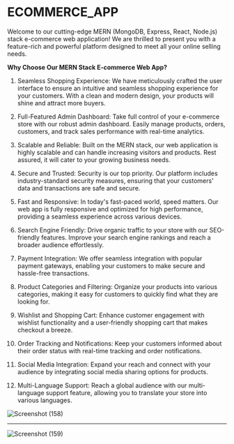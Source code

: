 # ECOMMERCE_APP
Welcome to our cutting-edge MERN (MongoDB, Express, React, Node.js) stack e-commerce web application! We are thrilled to present you with a feature-rich and powerful platform designed to meet all your online selling needs.

<b>Why Choose Our MERN Stack E-commerce Web App?</b>

1. Seamless Shopping Experience: We have meticulously crafted the user interface to ensure an intuitive and seamless shopping experience for your customers. With a clean and modern design, your products will shine and attract more buyers.

2. Full-Featured Admin Dashboard: Take full control of your e-commerce store with our robust admin dashboard. Easily manage products, orders, customers, and track sales performance with real-time analytics.

3. Scalable and Reliable: Built on the MERN stack, our web application is highly scalable and can handle increasing visitors and products. Rest assured, it will cater to your growing business needs.

4. Secure and Trusted: Security is our top priority. Our platform includes industry-standard security measures, ensuring that your customers' data and transactions are safe and secure.

5. Fast and Responsive: In today's fast-paced world, speed matters. Our web app is fully responsive and optimized for high performance, providing a seamless experience across various devices.

6. Search Engine Friendly: Drive organic traffic to your store with our SEO-friendly features. Improve your search engine rankings and reach a broader audience effortlessly.

7. Payment Integration: We offer seamless integration with popular payment gateways, enabling your customers to make secure and hassle-free transactions.

8. Product Categories and Filtering: Organize your products into various categories, making it easy for customers to quickly find what they are looking for.

9. Wishlist and Shopping Cart: Enhance customer engagement with wishlist functionality and a user-friendly shopping cart that makes checkout a breeze.

10. Order Tracking and Notifications: Keep your customers informed about their order status with real-time tracking and order notifications.

11. Social Media Integration: Expand your reach and connect with your audience by integrating social media sharing options for products.

12. Multi-Language Support: Reach a global audience with our multi-language support feature, allowing you to translate your store into various languages.

![Screenshot (158)](https://github.com/RasinthaDilshanJayarathne/ECOMMERCE_APP/assets/87766409/c6ada4a6-ac18-4c6f-9d3e-e4b7ee5a075f)

---------------------------------------------------------------------------------------------------------------------------------------

![Screenshot (159)](https://github.com/RasinthaDilshanJayarathne/ECOMMERCE_APP/assets/87766409/b8a45b58-8690-40b6-9718-27586a8db40b)
